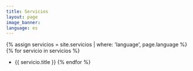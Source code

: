 ```yaml
---
title: Servicios
layout: page
image_banner:
language: es
---
```


{% assign servicios = site.servicios | where: 'language', page.language %}
{% for servicio in servicios %}
- {{ servicio.title }}
{% endfor %}
